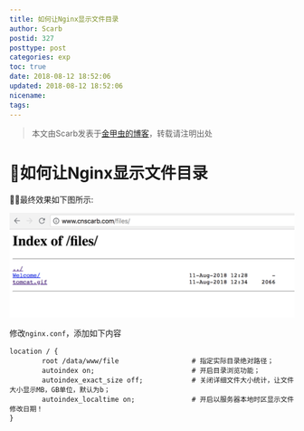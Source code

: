 ```yaml
---
title: 如何让Nginx显示文件目录
author: Scarb
postid: 327
posttype: post
categories: exp
toc: true
date: 2018-08-12 18:52:06
updated: 2018-08-12 18:52:06
nicename:
tags:
---
```


>本文由Scarb发表于[金甲虫的博客](http://47.106.131.90/blog)，转载请注明出处

# 如何让Nginx显示文件目录

最终效果如下图所示: 

![FileList](327/filelist.png)

修改`nginx.conf`，添加如下内容

```shell
location / {   
        root /data/www/file                  # 指定实际目录绝对路径；   
        autoindex on;                        # 开启目录浏览功能；   
        autoindex_exact_size off;            # 关闭详细文件大小统计，让文件大小显示MB，GB单位，默认为b；   
        autoindex_localtime on;              # 开启以服务器本地时区显示文件修改日期！   
}
```
